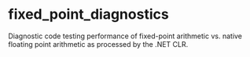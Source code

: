 # fixed_point_diagnostics
Diagnostic code testing performance of fixed-point arithmetic vs. native floating point arithmetic as processed by the .NET CLR.
